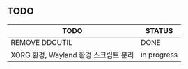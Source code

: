 ## TODO

| TODO           | STATUS |
|----------------|--------|
| REMOVE DDCUTIL | DONE   |
| XORG 환경, Wayland 환경 스크립트 분리 | in progress |
